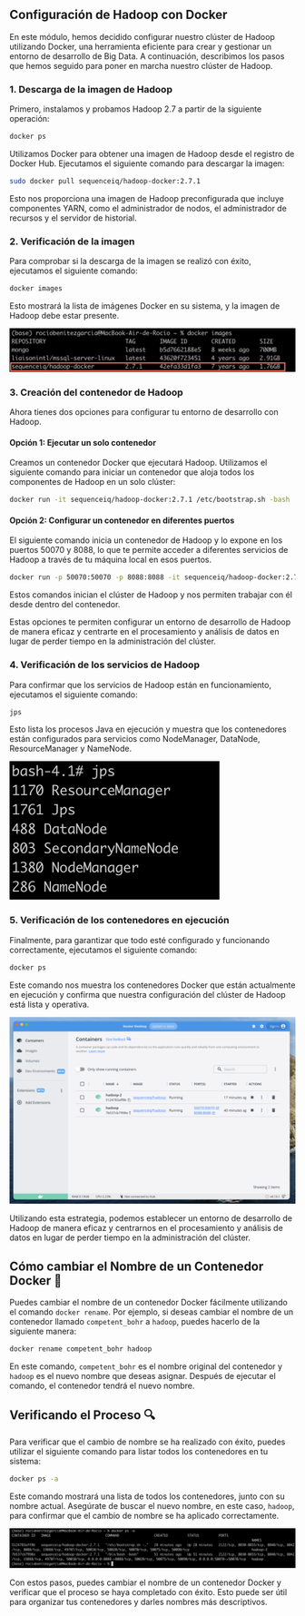 ## Configuración de Hadoop con Docker

En este módulo, hemos decidido configurar nuestro clúster de Hadoop utilizando Docker, una herramienta eficiente para crear y gestionar un entorno de desarrollo de Big Data. A continuación, describimos los pasos que hemos seguido para poner en marcha nuestro clúster de Hadoop.

### 1. Descarga de la imagen de Hadoop

Primero, instalamos y probamos Hadoop 2.7 a partir de la siguiente operación:

```bash
docker ps
```

Utilizamos Docker para obtener una imagen de Hadoop desde el registro de Docker Hub. Ejecutamos el siguiente comando para descargar la imagen:

```bash
sudo docker pull sequenceiq/hadoop-docker:2.7.1
```

Esto nos proporciona una imagen de Hadoop preconfigurada que incluye componentes YARN, como el administrador de nodos, el administrador de recursos y el servidor de historial.

### 2. Verificación de la imagen

Para comprobar si la descarga de la imagen se realizó con éxito, ejecutamos el siguiente comando:

```bash
docker images
```

Esto mostrará la lista de imágenes Docker en su sistema, y la imagen de Hadoop debe estar presente.

![Images Docker](/Main-insights-and-learnings/5-Hadoop/img/docker-images.png)

### 3. Creación del contenedor de Hadoop

Ahora tienes dos opciones para configurar tu entorno de desarrollo con Hadoop.

#### Opción 1: Ejecutar un solo contenedor

Creamos un contenedor Docker que ejecutará Hadoop. Utilizamos el siguiente comando para iniciar un contenedor que aloja todos los componentes de Hadoop en un solo clúster:

```bash
docker run -it sequenceiq/hadoop-docker:2.7.1 /etc/bootstrap.sh -bash
```

#### Opción 2: Configurar un contenedor en diferentes puertos

El siguiente comando inicia un contenedor de Hadoop y lo expone en los puertos 50070 y 8088, lo que te permite acceder a diferentes servicios de Hadoop a través de tu máquina local en esos puertos.

```bash
docker run -p 50070:50070 -p 8088:8088 -it sequenceiq/hadoop-docker:2.7.1 /bin/bash -bash
```

Estos comandos inician el clúster de Hadoop y nos permiten trabajar con él desde dentro del contenedor.

Estas opciones te permiten configurar un entorno de desarrollo de Hadoop de manera eficaz y centrarte en el procesamiento y análisis de datos en lugar de perder tiempo en la administración del clúster.

### 4. Verificación de los servicios de Hadoop

Para confirmar que los servicios de Hadoop están en funcionamiento, ejecutamos el siguiente comando:

```bash
jps
```

Esto lista los procesos Java en ejecución y muestra que los contenedores están configurados para servicios como NodeManager, DataNode, ResourceManager y NameNode.

![jps terminal](/Main-insights-and-learnings/5-Hadoop/img/jps-docker.png)

### 5. Verificación de los contenedores en ejecución

Finalmente, para garantizar que todo esté configurado y funcionando correctamente, ejecutamos el siguiente comando:

```bash
docker ps
```

Este comando nos muestra los contenedores Docker que están actualmente en ejecución y confirma que nuestra configuración del clúster de Hadoop está lista y operativa.

![Containers Docker Desktop](/Main-insights-and-learnings/5-Hadoop/img/docker-containers.png)

Utilizando esta estrategia, podemos establecer un entorno de desarrollo de Hadoop de manera eficaz y centrarnos en el procesamiento y análisis de datos en lugar de perder tiempo en la administración del clúster.


## Cómo cambiar el Nombre de un Contenedor Docker 📝

Puedes cambiar el nombre de un contenedor Docker fácilmente utilizando el comando `docker rename`. Por ejemplo, si deseas cambiar el nombre de un contenedor llamado `competent_bohr` a `hadoop`, puedes hacerlo de la siguiente manera:

```bash
docker rename competent_bohr hadoop
```

En este comando, `competent_bohr` es el nombre original del contenedor y `hadoop` es el nuevo nombre que deseas asignar. Después de ejecutar el comando, el contenedor tendrá el nuevo nombre.

## Verificando el Proceso 🔍

Para verificar que el cambio de nombre se ha realizado con éxito, puedes utilizar el siguiente comando para listar todos los contenedores en tu sistema:

```bash
docker ps -a
```

Este comando mostrará una lista de todos los contenedores, junto con su nombre actual. Asegúrate de buscar el nuevo nombre, en este caso, `hadoop`, para confirmar que el cambio de nombre se ha aplicado correctamente.

![Containers Docker Desktop](/Main-insights-and-learnings/5-Hadoop/img/docker-ps-a.png)

Con estos pasos, puedes cambiar el nombre de un contenedor Docker y verificar que el proceso se haya completado con éxito. Esto puede ser útil para organizar tus contenedores y darles nombres más descriptivos.